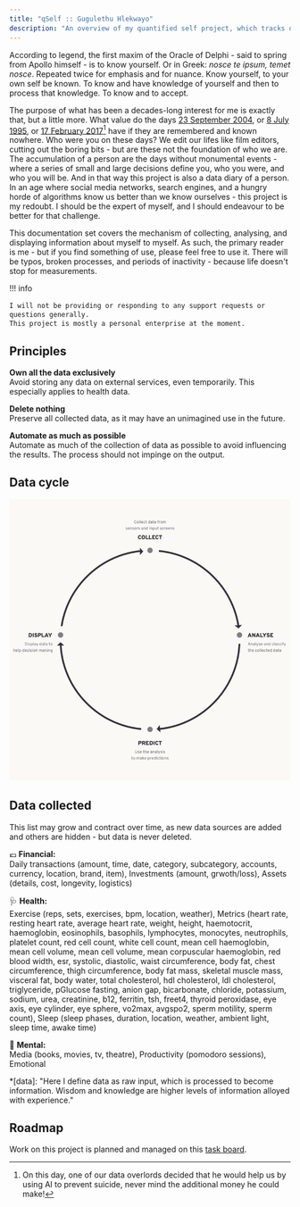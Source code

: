 ```yaml
---
title: "qSelf :: Gugulethu Hlekwayo"
description: "An overview of my quantified self project, which tracks over 50 personal metrics."
---
```


According to legend, the first maxim of the Oracle of Delphi - said to spring from Apollo himself - is to know yourself. Or in Greek: _nosce te ipsum, temet nosce_. Repeated twice for emphasis and for nuance. Know yourself, to your own self be known. To know and have knowledge of yourself and then to process that knowledge. To know and to accept.

The purpose of what has been a decades-long interest for me is exactly that, but a little more. What value do the days [23 September 2004](https://en.wikipedia.org/wiki/Portal:Current_events/September_2004#2004_September_23), or [8 July 1995](https://en.wikipedia.org/wiki/July_1995), or [17 February 2017](https://en.wikipedia.org/wiki/Portal:Current_events/February_2017#2017_February_17)[^1] have if they are remembered and known nowhere. Who were you on these days? We edit our lifes like film editors, cutting out the boring bits - but are these not the foundation of who we are. The accumulation of a person are the days without monumental events - where a series of small and large decisions define you, who you were, and who you will be. And in that way this project is also a data diary of a person. In an age where social media networks, search engines, and a hungry horde of algorithms know us better than we know ourselves - this project is my redoubt. I should be the expert of myself, and I should endeavour to be better for that challenge.

This documentation set covers the mechanism of collecting, analysing, and displaying information about myself to myself. As such, the primary reader is me - but if you find something of use, please feel free to use it. There will be typos, broken processes, and periods of inactivity - because life doesn't stop for measurements.

!!! info

    I will not be providing or responding to any support requests or questions generally.
    This project is mostly a personal enterprise at the moment.

## Principles

**Own all the data exclusively**<br>
Avoid storing any data on external services, even temporarily. This especially applies to health data.

**Delete nothing**<br>
Preserve all collected data, as it may have an unimagined use in the future.

**Automate as much as possible**<br>
Automate as much of the collection of data as possible to avoid influencing the results. The process should not impinge on the output.

## Data cycle

![The data cycle of the qSelf project: collection, analysis, prediction, and display](assets/data-cycle-800x800.webp)

## Data collected

This list may grow and contract over time, as new data sources are added and others are hidden - but data is never deleted.

💶 **Financial:**<br>
Daily transactions (amount, time, date, category, subcategory, accounts, currency, location, brand, item), Investments (amount, grwoth/loss), Assets (details, cost, longevity, logistics)

🩺 **Health:**<br>
Exercise (reps, sets, exercises, bpm, location, weather), Metrics (heart rate, resting heart rate, average heart rate, weight, height, haemotocrit, haemoglobin, eosinophils, basophils, lymphocytes, monocytes, neutrophils, platelet count, red cell count, white cell count, mean cell haemoglobin, mean cell volume, mean cell volume, mean corpuscular haemoglobin, red blood width, esr, systolic, diastolic, waist circumference, body fat, chest circumference, thigh circumference, body fat mass, skeletal muscle mass, visceral fat, body water, total cholesterol, hdl cholesterol, ldl cholesterol, triglyceride, pGlucose fasting, anion gap, bicarbonate, chloride, potassium, sodium, urea, creatinine, b12, ferritin, tsh, freet4, thyroid peroxidase, eye axis, eye cylinder, eye sphere, vo2max, avgspo2, sperm motility, sperm count), Sleep (sleep phases, duration, location, weather, ambient light, sleep time, awake time)

🧠 **Mental:**<br>
Media (books, movies, tv, theatre), Productivity (pomodoro sessions), Emotional

[^1]: On this day, one of our data overlords decided that he would help us by using AI to prevent suicide, never mind the additional money he could make!

*[data]: "Here I define data as raw input, which is processed to become information. Wisdom and knowledge are higher levels of information alloyed with experience."

## Roadmap

Work on this project is planned and managed on this [task board](https://github.com/users/gugulet-hu/projects/1/views/5).

